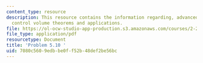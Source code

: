 ```yaml
---
content_type: resource
description: This resource contains the information regarding, advanced fluid mechanics,
  control volume theorems and applications.
file: https://ol-ocw-studio-app-production.s3.amazonaws.com/courses/2-25-advanced-fluid-mechanics-fall-2013/7080c5609edbbe0ff52b48def2be56bc_MIT2_25F13_Shapi5.10_Prob.pdf
file_type: application/pdf
resourcetype: Document
title: 'Problem 5.10 '
uid: 7080c560-9edb-be0f-f52b-48def2be56bc
---
```


